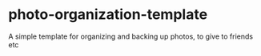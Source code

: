 # photo-organization-template
A simple template for organizing and backing up photos, to give to friends etc
